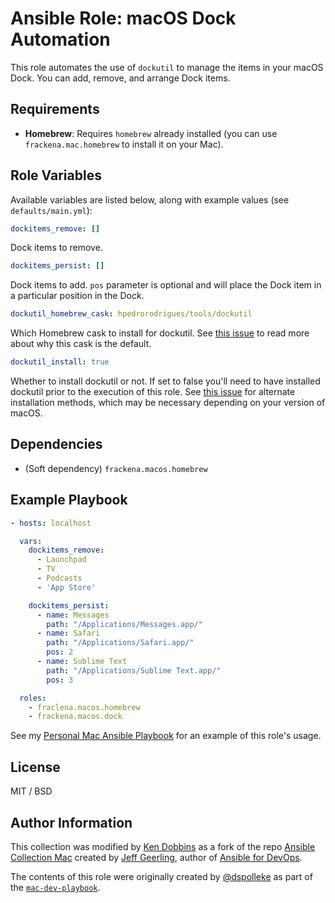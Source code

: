 # Ansible Role: macOS Dock Automation

This role automates the use of `dockutil` to manage the items in your macOS Dock. You can add, remove, and arrange Dock items.

## Requirements

- **Homebrew**: Requires `homebrew` already installed (you can use `frackena.mac.homebrew` to install it on your Mac).

## Role Variables

Available variables are listed below, along with example values (see `defaults/main.yml`):

```yaml
dockitems_remove: []
```

Dock items to remove.

```yaml
dockitems_persist: []
```

Dock items to add. `pos` parameter is optional and will place the Dock item in a particular position in the Dock.

```yaml
dockutil_homebrew_cask: hpedrorodrigues/tools/dockutil
```

Which Homebrew cask to install for dockutil. See [this issue](https://github.com/kcrawford/dockutil/issues/127) to read more about why this cask is the default.

```yaml
dockutil_install: true
```

Whether to install dockutil or not. If set to false you'll need to have installed dockutil prior to the execution of this role. See [this issue](https://github.com/geerlingguy/ansible-collection-mac/issues/42) for alternate installation methods, which may be necessary depending on your version of macOS.

## Dependencies

- (Soft dependency) `frackena.macos.homebrew`

## Example Playbook

```yaml
- hosts: localhost

  vars:
    dockitems_remove:
      - Launchpad
      - TV
      - Podcasts
      - 'App Store'

    dockitems_persist:
      - name: Messages
        path: "/Applications/Messages.app/"
      - name: Safari
        path: "/Applications/Safari.app/"
        pos: 2
      - name: Sublime Text
        path: "/Applications/Sublime Text.app/"
        pos: 3

  roles:
    - fraclena.macos.homebrew
    - frackena.macos.dock
```

See my [Personal Mac Ansible Playbook](https://github.com/FracKenA/mac-ansible) for an example of this role's usage.

## License

MIT / BSD

## Author Information

This collection was modified by [Ken Dobbins](https://github.com/FracKenA) as a fork of the repo [Ansible Collection Mac](https://github.com/geerlingguy/ansible-collection-mac) created by [Jeff Geerling](https://www.jeffgeerling.com), author of [Ansible for DevOps](https://www.ansiblefordevops.com).

The contents of this role were originally created by [@dspolleke](https://github.com/dspolleke) as part of the [`mac-dev-playbook`](https://github.com/geerlingguy/mac-dev-playbook).
